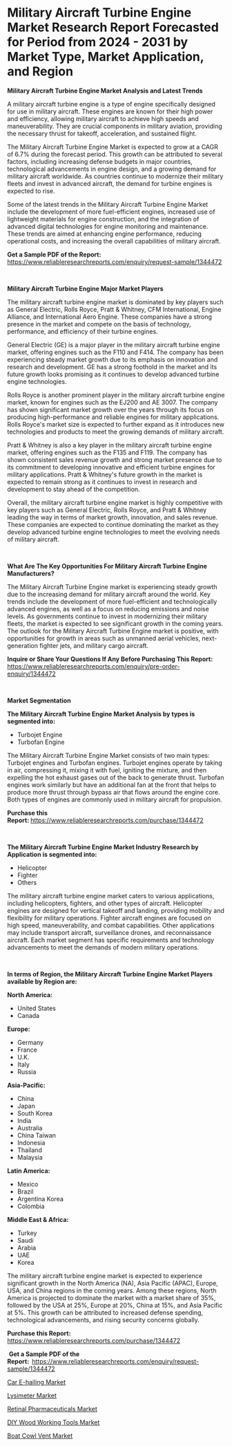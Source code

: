 <p><h1>Military Aircraft Turbine Engine Market Research Report Forecasted for Period from 2024 -  2031 by Market Type, Market Application, and Region</h1></p><p><strong>Military Aircraft Turbine Engine Market Analysis and Latest Trends</strong></p>
<p><p>A military aircraft turbine engine is a type of engine specifically designed for use in military aircraft. These engines are known for their high power and efficiency, allowing military aircraft to achieve high speeds and maneuverability. They are crucial components in military aviation, providing the necessary thrust for takeoff, acceleration, and sustained flight.</p><p>The Military Aircraft Turbine Engine Market is expected to grow at a CAGR of 6.7% during the forecast period. This growth can be attributed to several factors, including increasing defense budgets in major countries, technological advancements in engine design, and a growing demand for military aircraft worldwide. As countries continue to modernize their military fleets and invest in advanced aircraft, the demand for turbine engines is expected to rise.</p><p>Some of the latest trends in the Military Aircraft Turbine Engine Market include the development of more fuel-efficient engines, increased use of lightweight materials for engine construction, and the integration of advanced digital technologies for engine monitoring and maintenance. These trends are aimed at enhancing engine performance, reducing operational costs, and increasing the overall capabilities of military aircraft.</p></p>
<p><strong>Get a Sample PDF of the Report:&nbsp;</strong> <a href="https://www.reliableresearchreports.com/enquiry/request-sample/1344472">https://www.reliableresearchreports.com/enquiry/request-sample/1344472</a></p>
<p>&nbsp;</p>
<p><strong>Military Aircraft Turbine Engine Major Market Players</strong></p>
<p><p>The military aircraft turbine engine market is dominated by key players such as General Electric, Rolls Royce, Pratt & Whitney, CFM International, Engine Alliance, and International Aero Engine. These companies have a strong presence in the market and compete on the basis of technology, performance, and efficiency of their turbine engines.</p><p>General Electric (GE) is a major player in the military aircraft turbine engine market, offering engines such as the F110 and F414. The company has been experiencing steady market growth due to its emphasis on innovation and research and development. GE has a strong foothold in the market and its future growth looks promising as it continues to develop advanced turbine engine technologies.</p><p>Rolls Royce is another prominent player in the military aircraft turbine engine market, known for engines such as the EJ200 and AE 3007. The company has shown significant market growth over the years through its focus on producing high-performance and reliable engines for military applications. Rolls Royce's market size is expected to further expand as it introduces new technologies and products to meet the growing demands of military aircraft.</p><p>Pratt & Whitney is also a key player in the military aircraft turbine engine market, offering engines such as the F135 and F119. The company has shown consistent sales revenue growth and strong market presence due to its commitment to developing innovative and efficient turbine engines for military applications. Pratt & Whitney's future growth in the market is expected to remain strong as it continues to invest in research and development to stay ahead of the competition.</p><p>Overall, the military aircraft turbine engine market is highly competitive with key players such as General Electric, Rolls Royce, and Pratt & Whitney leading the way in terms of market growth, innovation, and sales revenue. These companies are expected to continue dominating the market as they develop advanced turbine engine technologies to meet the evolving needs of military aircraft.</p></p>
<p>&nbsp;</p>
<p><strong>What Are The Key Opportunities For Military Aircraft Turbine Engine Manufacturers?</strong></p>
<p><p>The Military Aircraft Turbine Engine market is experiencing steady growth due to the increasing demand for military aircraft around the world. Key trends include the development of more fuel-efficient and technologically advanced engines, as well as a focus on reducing emissions and noise levels. As governments continue to invest in modernizing their military fleets, the market is expected to see significant growth in the coming years. The outlook for the Military Aircraft Turbine Engine market is positive, with opportunities for growth in areas such as unmanned aerial vehicles, next-generation fighter jets, and military cargo aircraft.</p></p>
<p><strong>Inquire or Share Your Questions If Any Before Purchasing This Report:</strong> <a href="https://www.reliableresearchreports.com/enquiry/pre-order-enquiry/1344472">https://www.reliableresearchreports.com/enquiry/pre-order-enquiry/1344472</a></p>
<p>&nbsp;</p>
<p><strong>Market Segmentation</strong></p>
<p><strong>The Military Aircraft Turbine Engine Market Analysis by types is segmented into:</strong></p>
<p><ul><li>Turbojet Engine</li><li>Turbofan Engine</li></ul></p>
<p><p>The Military Aircraft Turbine Engine Market consists of two main types: Turbojet engines and Turbofan engines. Turbojet engines operate by taking in air, compressing it, mixing it with fuel, igniting the mixture, and then expelling the hot exhaust gases out of the back to generate thrust. Turbofan engines work similarly but have an additional fan at the front that helps to produce more thrust through bypass air that flows around the engine core. Both types of engines are commonly used in military aircraft for propulsion.</p></p>
<p><strong>Purchase this Report:&nbsp;</strong><a href="https://www.reliableresearchreports.com/purchase/1344472">https://www.reliableresearchreports.com/purchase/1344472</a></p>
<p>&nbsp;</p>
<p><strong>The Military Aircraft Turbine Engine Market Industry Research by Application is segmented into:</strong></p>
<p><ul><li>Helicopter</li><li>Fighter</li><li>Others</li></ul></p>
<p><p>The military aircraft turbine engine market caters to various applications, including helicopters, fighters, and other types of aircraft. Helicopter engines are designed for vertical takeoff and landing, providing mobility and flexibility for military operations. Fighter aircraft engines are focused on high speed, maneuverability, and combat capabilities. Other applications may include transport aircraft, surveillance drones, and reconnaissance aircraft. Each market segment has specific requirements and technology advancements to meet the demands of modern military operations.</p></p>
<p>&nbsp;</p>
<p><strong>In terms of Region, the Military Aircraft Turbine Engine Market Players available by Region are:</strong></p>
<p>
    <p> <strong> North America: </strong>
        <ul>
            <li>United States</li>
            <li>Canada</li>
        </ul>
        </p> 
    <p> <strong> Europe: </strong>
        <ul>
            <li>Germany</li>
            <li>France</li>
            <li>U.K.</li>
            <li>Italy</li>
            <li>Russia</li>
        </ul>
        </p> 
    <p> <strong> Asia-Pacific: </strong>
        <ul>
            <li>China</li>
            <li>Japan</li>
            <li>South Korea</li>
            <li>India</li>
            <li>Australia</li>
            <li>China Taiwan</li>
            <li>Indonesia</li>
            <li>Thailand</li>
            <li>Malaysia</li>
        </ul>
        </p> 
    <p> <strong> Latin America: </strong>
        <ul>
            <li>Mexico</li>
            <li>Brazil</li>
            <li>Argentina Korea</li>
            <li>Colombia</li>
        </ul>
        </p> 
    <p> <strong> Middle East & Africa: </strong>
        <ul>
            <li>Turkey</li>
            <li>Saudi</li>
            <li>Arabia</li>
            <li>UAE</li>
            <li>Korea</li>
        </ul>
    </p>
    </p>
<p><p>The military aircraft turbine engine market is expected to experience significant growth in the North America (NA), Asia Pacific (APAC), Europe, USA, and China regions in the coming years. Among these regions, North America is projected to dominate the market with a market share of 35%, followed by the USA at 25%, Europe at 20%, China at 15%, and Asia Pacific at 5%. This growth can be attributed to increased defense spending, technological advancements, and rising security concerns globally.</p></p>
<p><strong>Purchase this Report: </strong><a href="https://www.reliableresearchreports.com/purchase/1344472">https://www.reliableresearchreports.com/purchase/1344472</a></p>
<p>&nbsp;<strong>Get a Sample PDF of the Report:&nbsp;&nbsp;</strong><a href="https://www.reliableresearchreports.com/enquiry/request-sample/1344472">https://www.reliableresearchreports.com/enquiry/request-sample/1344472</a></p>
<p><strong></strong></p>
<p><p><a href="https://github.com/RoccoManning/Market-Research-Report-List-3/blob/main/car-e-hailing-market.md">Car E-hailing Market</a></p><p><a href="https://medium.com/@leeullrich2023/lysimeter-market-trends-forecast-and-competitive-analysis-to-2031-858c95f6ad0c">Lysimeter Market</a></p><p><a href="https://github.com/gulaimolin/Market-Research-Report-List-3/blob/main/retinal-pharmaceuticals-market.md">Retinal Pharmaceuticals Market</a></p><p><a href="https://medium.com/@bartonhintz/diy-wood-working-tools-market-report-reveals-the-latest-trends-and-growth-opportunities-of-this-9ed1c8227d14">DIY Wood Working Tools Market</a></p><p><a href="https://medium.com/@leeullrich2023/boat-cowl-vent-market-size-market-outlook-and-market-forecast-2024-to-2031-2668e0664c02">Boat Cowl Vent Market</a></p></p>